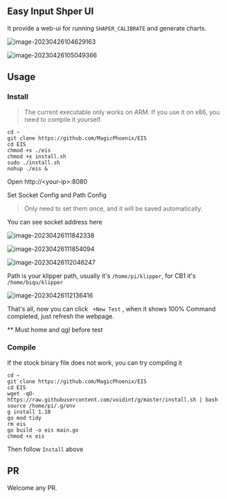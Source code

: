 ## Easy Input Shper UI

It provide a web-ui for running `SHAPER_CALIBRATE` and generate charts.

![image-20230426104629163](https://img.mpx.wiki/i/2023/04/26/6448908838c9c.webp)

![image-20230426105049366](https://img.mpx.wiki/i/2023/04/26/6448918c644f5.webp)



## Usage 

### Install 

> The current executable only works on ARM. If you use it on x86, you need to compile it yourself.

```shell
cd ~
git clone https://github.com/MagicPhoenix/EIS
cd EIS
chmod +x ./eis
chmod +x install.sh
sudo ./install.sh  
nohup ./eis &
```

Open http://\<your-ip\>:8080

Set Socket Config and Path Config

> Only need to set them once, and it will be saved automatically.

You can see socket address here

![image-20230426111842338](https://img.mpx.wiki/i/2023/04/26/64489814881e9.webp) 

![image-20230426111854094](https://img.mpx.wiki/i/2023/04/26/6448981fb07cf.webp)

![image-20230426112046247](https://img.mpx.wiki/i/2023/04/26/64489890f037c.webp)

Path is your klipper path, usually it's `/home/pi/klipper`, for CB1 it's `/home/biqu/klipper`

![image-20230426112136416](https://img.mpx.wiki/i/2023/04/26/644898c2c4d69.webp)

That's all, now you can click ` +New Test` , when it shows 100% Command completed, just refresh the webpage.

** Must home and qgl before test 



### Compile

If the stock binary file does not work, you can try compiling it

```shell
cd ~
git clone https://github.com/MagicPhoenix/EIS
cd EIS
wget -qO- https://raw.githubusercontent.com/voidint/g/master/install.sh | bash
source /home/pi/.g/env
g install 1.18
go mod tidy 
rm eis
go build -o eis main.go 
chmod +x eis

```

Then follow `Install` above 

## PR

Welcome any PR. 